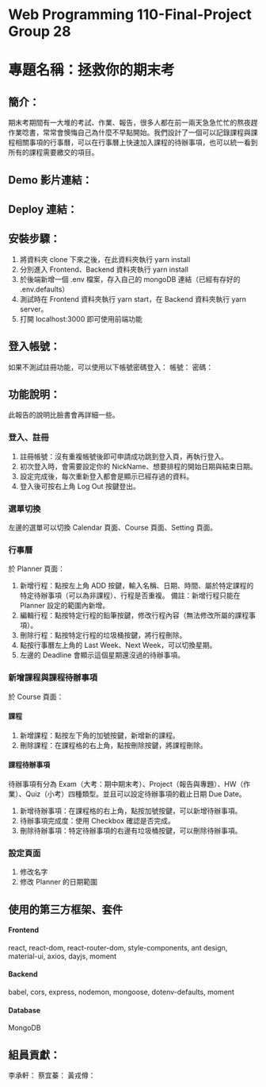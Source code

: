 # Web Programming 110-Final-Project Group 28
# 專題名稱：拯救你的期末考
## 簡介：
期末考期間有一大堆的考試、作業、報告，很多人都在前一兩天急急忙忙的熬夜趕作業唸書，常常會懊悔自己為什麼不早點開始。我們設計了一個可以記錄課程與課程相關事項的行事曆，可以在行事曆上快速加入課程的待辦事項，也可以統一看到所有的課程需要繳交的項目。

## Demo 影片連結：

## Deploy 連結：

## 安裝步驟：
1. 將資料夾 clone 下來之後，在此資料夾執行 yarn install
2. 分別進入 Frontend、Backend 資料夾執行 yarn install
3. 於後端新增一個 .env 檔案，存入自己的 mongoDB 連結（已經有存好的 .env.defaults）
3. 測試時在 Frontend 資料夾執行 yarn start，在 Backend 資料夾執行 yarn server。
4. 打開 localhost:3000 即可使用前端功能

## 登入帳號：
如果不測試註冊功能，可以使用以下帳號密碼登入：
帳號：
密碼：

## 功能說明：
此報告的說明比臉書會再詳細一些。
### 登入、註冊
1. 註冊帳號：沒有重複帳號後即可申請成功跳到登入頁，再執行登入。
2. 初次登入時，會需要設定你的 NickName、想要排程的開始日期與結束日期。
3. 設定完成後，每次重新登入都會是顯示已經存過的資料。
4. 登入後可按右上角 Log Out 按鍵登出。
### 選單切換
左邊的選單可以切換 Calendar 頁面、Course 頁面、Setting 頁面。
### 行事曆
於 Planner 頁面：
1. 新增行程：點按左上角 ADD 按鍵，輸入名稱、日期、時間、屬於特定課程的特定待辦事項（可以為非課程）、行程是否重複。
    備註：新增行程只能在 Planner 設定的範圍內新增。
2. 編輯行程：點按特定行程的鉛筆按鍵，修改行程內容（無法修改所屬的課程事項）。
3. 刪除行程：點按特定行程的垃圾桶按鍵，將行程刪除。
4. 點按行事曆左上角的 Last Week、Next Week，可以切換星期。
6. 左邊的 Deadline 會顯示這個星期還沒過的待辦事項。
### 新增課程與課程待辦事項
於 Course 頁面：
#### 課程
1. 新增課程：點按左下角的加號按鍵，新增新的課程。
2. 刪除課程：在課程格的右上角，點按刪除按鍵，將課程刪除。
#### 課程待辦事項
待辦事項有分為 Exam（大考：期中期末考）、Project（報告與專題）、HW（作業）、Quiz（小考）四種類型。並且可以設定待辦事項的截止日期 Due Date。
1. 新增待辦事項：在課程格的右上角，點按加號按鍵，可以新增待辦事項。
2. 待辦事項完成度：使用 Checkbox 確認是否完成。
3. 刪除待辦事項：特定待辦事項的右邊有垃圾桶按鍵，可以刪除待辦事項。
### 設定頁面
1. 修改名字
2. 修改 Planner 的日期範圍

## 使用的第三方框架、套件
#### Frontend
react, react-dom, react-router-dom, style-components, ant design, material-ui, axios, dayjs, moment
#### Backend
babel, cors, express, nodemon, mongoose, dotenv-defaults, moment 
#### Database
MongoDB

## 組員貢獻：
李承軒：
蔡宜蓁：
黃戎僔：